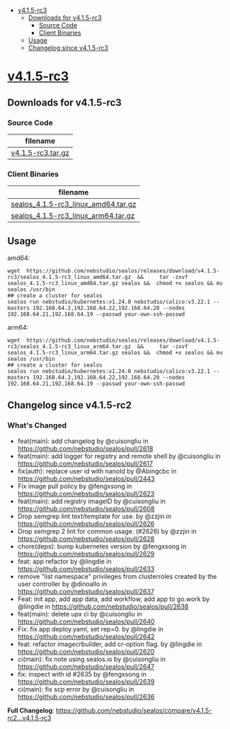 - [v4.1.5-rc3](#v415-rc3)
  - [Downloads for v4.1.5-rc3](#downloads-for-v415-rc3)
    - [Source Code](#source-code)
    - [Client Binaries](#client-binaries)
  - [Usage](#usage)
  - [Changelog since v4.1.5-rc3](#changelog-since-v415-rc2)


# [v4.1.5-rc3](https://github.com/nebstudio/sealos/releases/tag/v4.1.5-rc3)

## Downloads for v4.1.5-rc3


### Source Code

filename |
-------- |
[v4.1.5-rc3.tar.gz](https://github.com/nebstudio/sealos/archive/refs/tags/v4.1.5-rc3.tar.gz) |

### Client Binaries

filename |
-------- |
[sealos_4.1.5-rc3_linux_amd64.tar.gz](https://github.com/nebstudio/sealos/releases/download/v4.1.5-rc3/sealos_4.1.5-rc3_linux_amd64.tar.gz) |
[sealos_4.1.5-rc3_linux_arm64.tar.gz](https://github.com/nebstudio/sealos/releases/download/v4.1.5-rc3/sealos_4.1.5-rc3_linux_arm64.tar.gz) |

## Usage

amd64:

```shell
wget  https://github.com/nebstudio/sealos/releases/download/v4.1.5-rc3/sealos_4.1.5-rc3_linux_amd64.tar.gz  &&     tar -zxvf sealos_4.1.5-rc3_linux_amd64.tar.gz sealos &&  chmod +x sealos && mv sealos /usr/bin
## create a cluster for sealos
sealos run nebstudio/kubernetes:v1.24.0 nebstudio/calico:v3.22.1 --masters 192.168.64.2,192.168.64.22,192.168.64.20 --nodes 192.168.64.21,192.168.64.19 --passwd your-own-ssh-passwd
```

arm64:

```shell
wget  https://github.com/nebstudio/sealos/releases/download/v4.1.5-rc3/sealos_4.1.5-rc3_linux_arm64.tar.gz  &&     tar -zxvf sealos_4.1.5-rc3_linux_arm64.tar.gz sealos &&  chmod +x sealos && mv sealos /usr/bin
## create a cluster for sealos
sealos run nebstudio/kubernetes:v1.24.0 nebstudio/calico:v3.22.1 --masters 192.168.64.2,192.168.64.22,192.168.64.20 --nodes 192.168.64.21,192.168.64.19 --passwd your-own-ssh-passwd
```


## Changelog since v4.1.5-rc2

### What's Changed
* feat(main): add changelog by @cuisongliu in https://github.com/nebstudio/sealos/pull/2618
* feat(main): add logger for registry and remote shell by @cuisongliu in https://github.com/nebstudio/sealos/pull/2617
* fix(auth): replace user id with nanoId by @Abingcbc in https://github.com/nebstudio/sealos/pull/2443
* Fix image pull policy by @fengxsong in https://github.com/nebstudio/sealos/pull/2623
* feat(main): add registry imageID by @cuisongliu in https://github.com/nebstudio/sealos/pull/2608
* Drop semgrep lint text/template for use. by @zzjin in https://github.com/nebstudio/sealos/pull/2626
* Drop semgrep 2 lint for common usage. (#2626) by @zzjin in https://github.com/nebstudio/sealos/pull/2628
* chore(deps): bump kubernetes version by @fengxsong in https://github.com/nebstudio/sealos/pull/2629
* feat: app refactor by @lingdie in https://github.com/nebstudio/sealos/pull/2633
* remove "list namespace" privileges from clusterroles created by the user controller by @dinoallo in https://github.com/nebstudio/sealos/pull/2637
* Feat: init app, add app data, add workflow, add app to go.work by @lingdie in https://github.com/nebstudio/sealos/pull/2638
* feat(main): delete upx ci by @cuisongliu in https://github.com/nebstudio/sealos/pull/2640
* Fix: fix app deploy.yaml, set rep=0. by @lingdie in https://github.com/nebstudio/sealos/pull/2642
* feat: refactor imagecrbuilder, add cr-option flag. by @lingdie in https://github.com/nebstudio/sealos/pull/2620
* ci(main): fix note using sealos.io by @cuisongliu in https://github.com/nebstudio/sealos/pull/2647
* fix: inspect with id #2635 by @fengxsong in https://github.com/nebstudio/sealos/pull/2639
* ci(main): fix scp error by @cuisongliu in https://github.com/nebstudio/sealos/pull/2636


**Full Changelog**: https://github.com/nebstudio/sealos/compare/v4.1.5-rc2...v4.1.5-rc3


